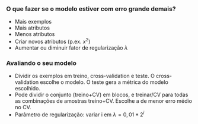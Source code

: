 ### O que fazer se o modelo estiver com erro grande demais?

* Mais exemplos
* Mais atributos
* Menos atributos
* Criar novos atributos (p.ex. $x^2$)
* Aumentar ou diminuir fator de regularização $\lambda$

### Avaliando o seu modelo

* Dividir os exemplos em treino, cross-validation e teste. O cross-validation escolhe o modelo. O teste gera a métrica do modelo escolhido.
* Pode dividir o conjunto (treino+CV) em blocos, e treinar/CV para todas as combinações de amostras treino+CV. Escolhe a de menor erro médio no CV.
* Parâmetro de regularização: variar i em $\lambda = 0,01 * 2^i$
